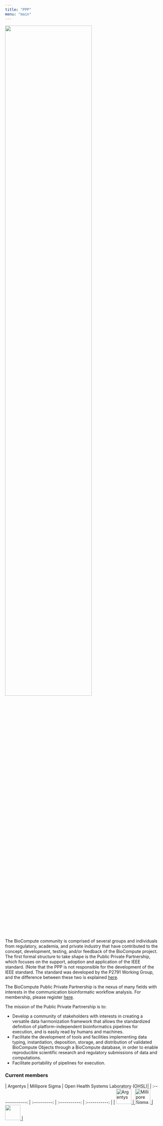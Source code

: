 ```yaml
---
title: "PPP"
menu: "main"
---
```


<div class="col-lg-6 offset-lg-3 text-center">
<img src="/images/ppp.png" class="img-fluid mx-auto d-block" width="75%" alt="">
</div>

<br><br>

The BioCompute community is comprised of several groups and individuals from regulatory, academia, and private industry that have contributed to the concept, development, testing, and/or feedback of the BioCompute project. The first formal structure to take shape is the Public Private Partnership, which focuses on the support, adoption and application of the IEEE standard. (Note that the PPP is not responsible for the development of the IEEE standard. The standard was developed by the P2791 Working Group, and the difference between these two is explained [here](/organization).

The BioCompute Public Private Partnership is the nexus of many fields with interests in the communication bioinformatic workflow analysis. For membership, please register [here](https://www.biocomputeobject.org/ppp_registration/).

The mission of the Public Private Partnership is to:

 - Develop a community of stakeholders with interests in creating a versatile data harmonization framework that allows the standardized definition of platform-independent bioinformatics pipelines for execution, and is easily read by humans and machines.
 - Facilitate the development of tools and facilities implementing data typing, instantiation, deposition, storage, and distribution of validated BioCompute Objects through a BioCompute database, in order to enable reproducible scientific research and regulatory submissions of data and computations.
 - Facilitate portability of pipelines for execution.
 
### Current members

| Argentys | Millipore Sigma | Open Health Systems Laboratory (OHSL)|
| :-------------: | :----------: | :-----------: | :-----------: |
|  <a href="http://argentys.com/"><img src="/images/logo.Argentys.png " height="50px" alt="Argentys"> | <a href="https://www.sigmaaldrich.com/united-states.html"><img src="/images/logo.MilliporeSigma.png " height="50px" alt="Millipore Sigma"> | <a href="https://ohsl.us/"><img src="/images/logo.OpenHealthSystemsLaboratory.png" height="50px" alt=""> |
